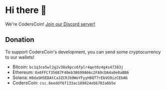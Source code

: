 # Hi there 👋

We're CodersCoin!
[Join our Discord server!](https://discord.gg/ACvDfS3RDC)

## Donation
To support CodersCoin's development, you can send some cryptocurrency to our wallets!

* Bitcoin: `bc1q3ce5wl2g2v38a9pcs6fplr4qet0z4g4s47383j`
* Ethereum: `0x6FFCf35687F40eb38699A66c2FA9cDA4a0e0aBB6`
* Solana: `H8daSH5EDAtCa3ZCRJb9WoYFyyH8QT7rEbVG9izCEbA6`
* CodersCoin: `csc.6eeddf6f133ac189824ebb702a6b5e`
<!--

**Here are some ideas to get you started:**

🙋‍♀️ A short introduction - what is your organization all about?
🌈 Contribution guidelines - how can the community get involved?
👩‍💻 Useful resources - where can the community find your docs? Is there anything else the community should know?
🍿 Fun facts - what does your team eat for breakfast?
🧙 Remember, you can do mighty things with the power of [Markdown](https://docs.github.com/github/writing-on-github/getting-started-with-writing-and-formatting-on-github/basic-writing-and-formatting-syntax)
-->
